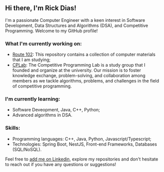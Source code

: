 ## Hi there, I'm Rick Dias!

I'm a passionate Computer Engineer with a keen interest in Software Development, Data Structures and Algorithms (DSA), and Competitive Programming. Welcome to my GitHub profile!

### What I'm currently working on:

- [Route 102](https://github.com/RickelmeDias/Route-120): This repository contains a collection of computer materials that I am studying;
- [CPLab](https://github.com/RickelmeDias/CPLab): The Competitive Programming Lab is a study group that I founded and organize at the university. Our mission is to foster knowledge exchange, problem-solving, and collaboration among members as we tackle algorithms, problems, and challenges in the field of competitive programming.

### I'm currently learning:

- Software Deveopment, Java, C++, Python;
- Advanced algorithms in DSA.

### Skills:

- Programming languages: C++, Java, Python, Javascript/Typescript;
- Technologies: Spring Boot, NestJS, Front-end Frameworks, Databases (SQL/NoSQL).

Feel free to [add me on Linkedin](https://www.linkedin.com/in/rickelmedias/), explore my repositories and don't hesitate to reach out if you have any questions or suggestions!

